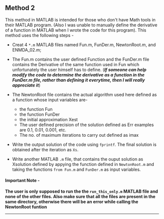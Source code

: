 ## Method 2

This method in MATLAB is intended for those who don't have Math tools in their MATLAB program. (Also I was unable to manually define the derivative of a function in MATLAB when I wrote the code for this program). This method uses the following steps -

* Creat 4 ``*.m`` MATLAB files named Fun.m, FunDer.m, NewtonRoot.m, and ENMDA_02.m; 

* The Fun.m contains the user defined Function and the FunDer.m file contains the Derivative of the same function used in Fun which unfortunately the user himself has to define. (**_If someone can help modify the code to determine the derivative as a function in the FunDer.m file, rather than defining it everytime, then I will really appreciate it_**)

* The NewtonRoot file contains the actual algorithm used here defined as a function whose input variables are-
	* the function Fun
	* the function FunDer
	* the initial approximation Xest
	* The user defined precision of the solution defined as Err examples are 0.1, 0.01, 0.001, etc.
	* The no. of maximum iterations to carry out defined as imax

* Write the output solution of the code using ``fprintf``. The final solution is obtained after the iteration as ``Xs``.

* Write another MATLAB ``.m`` file, that contains the ouput solution as Xsolution defined by appying the function defined in ``NewtonRoot.m`` and taking the functions ``from Fun.m`` and ``FunDer.m`` as input variables.

#### Important Note - 

**The user is only supposed to run the the ``run_this_only.m`` MATLAB file and none of the other files. Also make sure that all the files are present in the same directory, otherwise there will be an error while calling the NewtonRoot funtion**

_______________________________________________________________________________________________________________________________